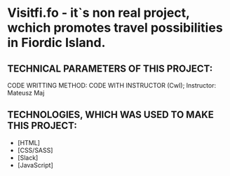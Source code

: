 # Visitfi.fo - it`s non real project, wchich promotes travel possibilities in Fiordic Island. 

## TECHNICAL PARAMETERS OF THIS PROJECT:

CODE WRITTING METHOD: CODE WITH INSTRUCTOR (CwI); Instructor: Mateusz Maj

## TECHNOLOGIES, WHICH WAS USED TO MAKE THIS PROJECT:

* [HTML]
* [CSS/SASS]
* [Slack]
* [JavaScript]

